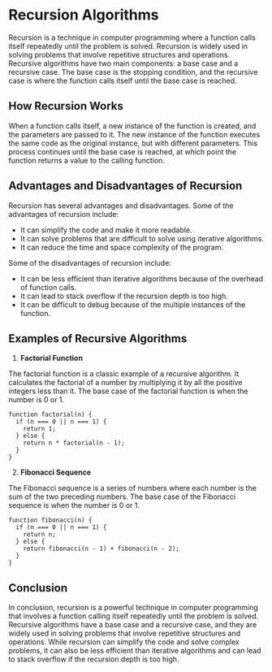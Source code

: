 # Recursion Algorithms

Recursion is a technique in computer programming where a function calls itself repeatedly until the problem is solved. Recursion is widely used in solving problems that involve repetitive structures and operations. Recursive algorithms have two main components: a base case and a recursive case. The base case is the stopping condition, and the recursive case is where the function calls itself until the base case is reached.

## How Recursion Works

When a function calls itself, a new instance of the function is created, and the parameters are passed to it. The new instance of the function executes the same code as the original instance, but with different parameters. This process continues until the base case is reached, at which point the function returns a value to the calling function.

## Advantages and Disadvantages of Recursion

Recursion has several advantages and disadvantages. Some of the advantages of recursion include:

- It can simplify the code and make it more readable.
- It can solve problems that are difficult to solve using iterative algorithms.
- It can reduce the time and space complexity of the program.

Some of the disadvantages of recursion include:

- It can be less efficient than iterative algorithms because of the overhead of function calls.
- It can lead to stack overflow if the recursion depth is too high.
- It can be difficult to debug because of the multiple instances of the function.

## Examples of Recursive Algorithms

1. **Factorial Function**

The factorial function is a classic example of a recursive algorithm. It calculates the factorial of a number by multiplying it by all the positive integers less than it. The base case of the factorial function is when the number is 0 or 1.

```
function factorial(n) {
  if (n === 0 || n === 1) {
    return 1;
  } else {
    return n * factorial(n - 1);
  }
}
```

2. **Fibonacci Sequence**

The Fibonacci sequence is a series of numbers where each number is the sum of the two preceding numbers. The base case of the Fibonacci sequence is when the number is 0 or 1.

```
function fibonacci(n) {
  if (n === 0 || n === 1) {
    return n;
  } else {
    return fibonacci(n - 1) + fibonacci(n - 2);
  }
}
```

## Conclusion

In conclusion, recursion is a powerful technique in computer programming that involves a function calling itself repeatedly until the problem is solved. Recursive algorithms have a base case and a recursive case, and they are widely used in solving problems that involve repetitive structures and operations. While recursion can simplify the code and solve complex problems, it can also be less efficient than iterative algorithms and can lead to stack overflow if the recursion depth is too high.